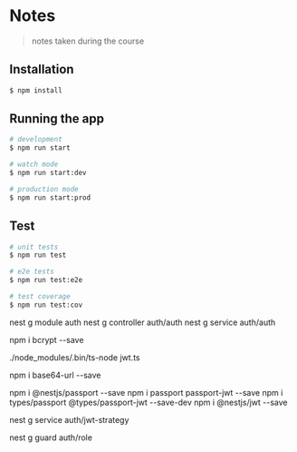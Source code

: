 # Notes

> notes taken during the course

<!-- https://gitignore.io -->
<!-- https://github.com/github/gitignore -->

## Installation

```bash
$ npm install
```

## Running the app

```bash
# development
$ npm run start

# watch mode
$ npm run start:dev

# production mode
$ npm run start:prod
```

## Test

```bash
# unit tests
$ npm run test

# e2e tests
$ npm run test:e2e

# test coverage
$ npm run test:cov
```


nest g module auth
nest g controller auth/auth
nest g service auth/auth

npm i bcrypt --save

 ./node_modules/.bin/ts-node jwt.ts 

npm i base64-url --save

npm i @nestjs/passport --save
npm i passport passport-jwt --save
npm i types/passport @types/passport-jwt --save-dev
npm i @nestjs/jwt --save

nest g service auth/jwt-strategy

nest g guard auth/role   
